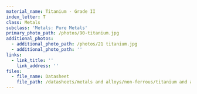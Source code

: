 ```yaml
---
material_name: Titanium - Grade II
index_letter: T
class: Metals
subclass: 'Metals: Pure Metals'
primary_photo_path: /photos/90-titanium.jpg
additional_photos:
  - additional_photo_path: /photos/21 titanium.jpg
  - additional_photo_path: ''
links:
  - link_title: ''
    link_address: ''
files:
  - file_name: Datasheet
    file_path: /datasheets/metals and alloys/non-ferrous/titanium and alloys/titanium alloys.pdf
---
```


